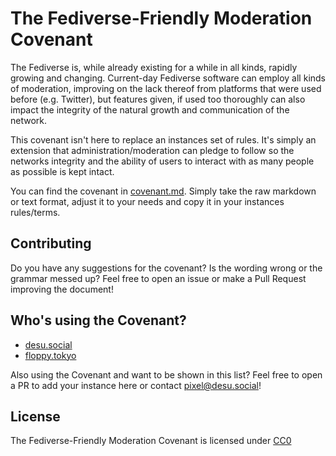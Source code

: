 # The Fediverse-Friendly Moderation Covenant

The Fediverse is, while already existing for a while in all kinds, rapidly growing and changing. Current-day Fediverse software can employ all kinds of moderation, improving on the lack thereof from platforms that were used before (e.g. Twitter), but features given, if used too thoroughly can also impact the integrity of the natural growth and communication of the network.

This covenant isn't here to replace an instances set of rules. It's simply an extension that administration/moderation can pledge to follow so the networks integrity and the ability of users to interact with as many people as possible is kept intact.

You can find the covenant in [covenant.md](covenant.md). Simply take the raw markdown or text format, adjust it to your needs  and copy it in your instances rules/terms.

## Contributing

Do you have any suggestions for the covenant? Is the wording wrong or the grammar messed up? Feel free to open an issue or make a Pull Request improving the document!

## Who's using the Covenant?

* [desu.social](https://desu.social)
* [floppy.tokyo](https://floppy.tokyo/)

Also using the Covenant and want to be shown in this list? Feel free to open a PR to add your instance here or contact [pixel@desu.social](https://desu.social/@pixel)!

## License

The Fediverse-Friendly Moderation Covenant is licensed under [CC0](LICENSE)


